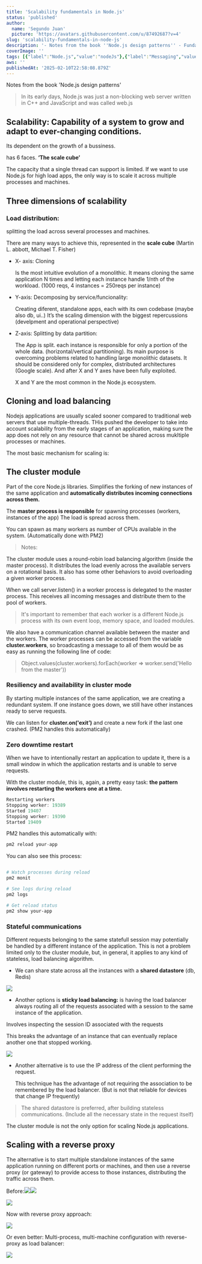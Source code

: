 ```yaml
---
title: 'Scalability fundamentals in Node.js'
status: 'published'
author:
  name: 'Segundo Juan'
  picture: 'https://avatars.githubusercontent.com/u/87492687?v=4'
slug: 'scalability-fundamentals-in-node-js'
description: '- Notes from the book ''Node.js design patterns'' - Fundamentals of scalability '
coverImage: ''
tags: [{"label":"Node.js","value":"nodeJs"},{"label":"Messaging","value":"messaging"},{"label":"Microservices","value":"microservices"},{"label":"Scaling","value":"scaling"}]
aws: ''
publishedAt: '2025-02-10T22:58:08.879Z'
---
```


Notes from the book 'Node.js design patterns'

> In its early days, Node.js was just a non-blocking web server written in C++ and JavaScript and was called web.js

## Scalability: Capability of a system to grow and adapt to ever-changing conditions.

Its dependent on the growth of a bussiness.

has 6 faces. **‘The scale cube’**

The capacity that a single thread can support is limited. If we want to use Node.js for high load apps, the only way is to scale it across multiple processes and machines.

## Three dimensions of scalability

### Load distribution:

splitting the load across several processes and machines.

There are many ways to achieve this, represented in the **scale cube** (Martin L. abbott, Michael T. Fisher)

- X- axis: Cloning

  Is the most intuitive evolution of a monolithic. It means cloning the same application N times and letting each instance handle 1/nth of the workload. (1000 reqs, 4 instances = 250reqs per instance)

- Y-axis: Decomposing by service/funcionality:

  Creating diferent, standalone apps, each with its own codebase (maybe also db, ui..) It’s the scaling dimension with the biggest repercussions (develpment and operational perspective)

- Z-axis: Splitting by data partition:

  The App is split. each instance is responsible for only a portion of the whole data. (horizontal/vertical partitioning). Its main purpose is overcoming problems related to handling large monolithic datasets. It should be considered only for complex, distributed architectures (Google scale). And after X and Y axes have been fully exploited.

  X and Y are the most common in the Node.js ecosystem.

## Cloning and load balancing

Nodejs applications are usually scaled sooner compared to traditional web servers that use multiple-threads. THis pushed the developer to take into account scalability from the early stages of an application, making sure the app does not rely on any resource that cannot be shared across mukltiple processes or machines.

The most basic mechanism for scaling is:

## The cluster module

Part of the core Node.js libraries. Simplifies the forking of new instances of the same application and **automatically distributes incoming connections across them.**

The **master process is responsible** for spawning processes (workers, instances of the app) The load is spread across them.

You can spawn as many workers as number of CPUs available in the system. (Automatically done with PM2)

> Notes:

The cluster module uses a round-robin load balancing algorithm (inside the master process). It distributes the load evenly across the available servers on a rotational basis. It also has some other behaviors to avoid overloading a given worker process.

When we call server.listen() in a worker process is delegated to the master process. This receives all incoming messages and distribute them to the pool of workers.

> It's important to remember that each worker is a different Node.js process with its own event loop, memory space, and loaded modules.

We also have a communication channel available between the master and the workers. The worker processes can be accessed from the variable **cluster.workers**, so broadcasting a message to all of them would be as easy as running the following line of code:

> Object.values(cluster.workers).forEach(worker =&gt; worker.send('Hello from the master'))

### Resiliency and availability in cluster mode

By starting multiple instances of the same application, we are creating a redundant system. If one instance goes down, we still have other instances ready to serve requests.

We can listen for **cluster.on('exit’)** and create a new fork if the last one crashed. (PM2 handles this automatically)

### Zero downtime restart

When we have to intentionally restart an application to update it, there is a small window in which the application restarts and is unable to serve requests.

With the cluster module, this is, again, a pretty easy task: **the pattern involves restarting the workers one at a time.**

```jsx
Restarting workers
Stopping worker: 19389
Started 19407
Stopping worker: 19390
Started 19409
```

PM2 handles this automatically with:

```jsx
pm2 reload your-app
```

You can also see this process:

```bash

# Watch processes during reload
pm2 monit

# See logs during reload
pm2 logs

# Get reload status
pm2 show your-app
```

### Stateful communications

Different requests belonging to the same statefull session may potentially be handled by a different instance of the application. This is not a problem limited only to the cluster module, but, in general, it applies to any kind of stateless, load balancing algorithm.

- We can share state across all the instances with a **shared datastore** (db, Redis)

![](/images/screenshot-from-2025-02-11-00-09-46-EyMz.png)

- Another options is **sticky load balancing:** is having the load balancer always routing all of the requests associated with a session to the same instance of the application.

Involves inspecting the session ID associated with the requests

This breaks the advantage of an instance that can eventually replace another one that stopped working.

![](/images/screenshot-from-2025-02-11-00-09-58-g2MT.png)

- Another alternative is to use the IP address of the client performing the request.

  This technique has the advantage of not requiring the association to be remembered by the load balancer. (But is not that reliable for devices that change IP frequently)

> The shared datastore is preferred, after building stateless communications. (Include all the necessary state in the request itself)

The cluster module is not the only option for scaling Node.js applications.

## Scaling with a reverse proxy

The alternative is to start multiple standalone instances of the same application running on different ports or machines, and then use a reverse proxy (or gateway) to provide access to those instances, distributing the traffic across them.

Before:![](/images/screenshot-from-2025-02-11-00-09-58-c2MT.png)![](/images/screenshot-from-2025-02-11-00-09-58-U2NT.png)

![](/images/screenshot-from-2025-02-11-20-53-00-Q3OD.png)

Now with reverse proxy approach:

![](/images/screenshot-from-2025-02-11-20-52-39-YyOT.png)

Or even better: Multi-process, multi-machine configuration with reverse-proxy as load balancer:

![](/images/screenshot-from-2025-02-11-20-54-12-U1ND.png)
